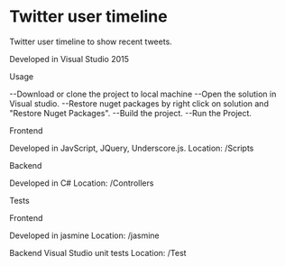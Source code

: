 # Twitter user timeline 
Twitter user timeline to show recent tweets.

Developed in Visual Studio 2015

Usage

--Download or clone the project to local machine
--Open the solution in Visual studio.
--Restore nuget packages by right click on solution and "Restore Nuget Packages".
--Build the project.
--Run the Project.

Frontend

Developed in JavScript, JQuery, Underscore.js.
Location: /Scripts

Backend

Developed in C#
Location: /Controllers

Tests

Frontend

Developed in jasmine
Location: /jasmine

Backend
Visual Studio unit tests
Location: /Test


